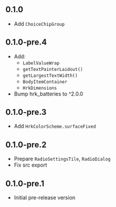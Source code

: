 ## 0.1.0

- Add `ChoiceChipGroup`

## 0.1.0-pre.4

- Add:
  - `LabelValueWrap`
  - `getTextPainterLaidout()`
  - `getLargestTextWidth()`
  - `BodyItemContainer`
  - `HrkDimensions`
- Bump hrk_batteries to ^2.0.0

## 0.1.0-pre.3

- Add `HrkColorScheme.surfaceFixed`

## 0.1.0-pre.2

- Prepare `RadioSettingsTile`, `RadioDialog`
- Fix src export

## 0.1.0-pre.1

- Initial pre-release version
